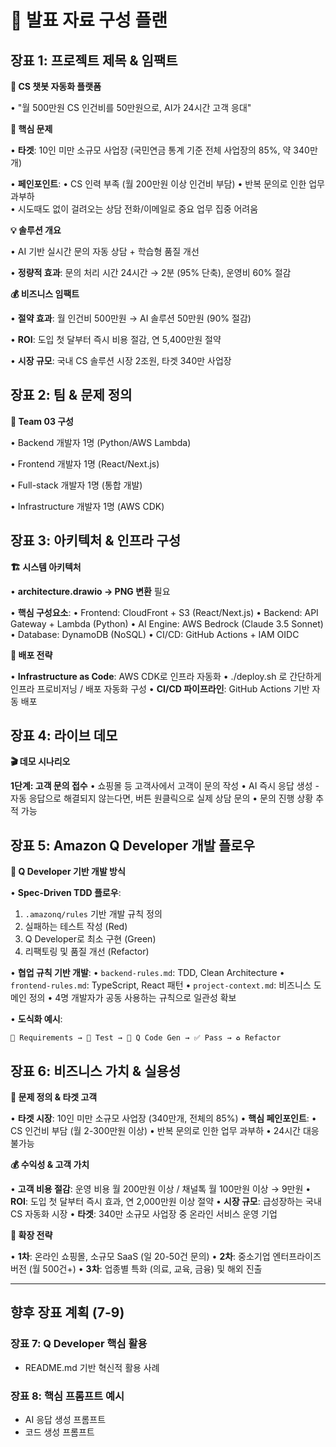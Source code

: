 # 📑 발표 자료 구성 플랜

## 장표 1: 프로젝트 제목 & 임팩트

**🤖 CS 챗봇 자동화 플랫폼**

• "월 500만원 CS 인건비를 50만원으로, AI가 24시간 고객 응대"

**🎯 핵심 문제**

• **타겟**: 10인 미만 소규모 사업장 (국민연금 통계 기준 전체 사업장의 85%, 약 340만개)

• **페인포인트**:
  • CS 인력 부족 (월 200만원 이상 인건비 부담)
  • 반복 문의로 인한 업무 과부하  
  • 시도때도 없이 걸려오는 상담 전화/이메일로 중요 업무 집중 어려움

**💡 솔루션 개요**

• AI 기반 실시간 문의 자동 상담 + 학습형 품질 개선

• **정량적 효과**: 문의 처리 시간 24시간 → 2분 (95% 단축), 운영비 60% 절감

**💰 비즈니스 임팩트**

• **절약 효과**: 월 인건비 500만원 → AI 솔루션 50만원 (90% 절감)

• **ROI**: 도입 첫 달부터 즉시 비용 절감, 연 5,400만원 절약

• **시장 규모**: 국내 CS 솔루션 시장 2조원, 타겟 340만 사업장

## 장표 2: 팀 & 문제 정의

**👥 Team 03 구성**

• Backend 개발자 1명 (Python/AWS Lambda)

• Frontend 개발자 1명 (React/Next.js)

• Full-stack 개발자 1명 (통합 개발)

• Infrastructure 개발자 1명 (AWS CDK)

## 장표 3: 아키텍처 & 인프라 구성

**🏗️ 시스템 아키텍처**

• **architecture.drawio → PNG 변환** 필요

• **핵심 구성요소**:
  • Frontend: CloudFront + S3 (React/Next.js)
  • Backend: API Gateway + Lambda (Python)
  • AI Engine: AWS Bedrock (Claude 3.5 Sonnet)
  • Database: DynamoDB (NoSQL)
  • CI/CD: GitHub Actions + IAM OIDC

**🚀 배포 전략**

• **Infrastructure as Code**: AWS CDK로 인프라 자동화
• ./deploy.sh 로 간단하게 인프라 프로비저닝 / 배포 자동화 구성
• **CI/CD 파이프라인**: GitHub Actions 기반 자동 배포

## 장표 4: 라이브 데모

**🎬 데모 시나리오**

**1단계: 고객 문의 접수**
• 쇼핑몰 등 고객사에서 고객이 문의 작성
• AI 즉시 응답 생성 - 자동 응답으로 해결되지 않는다면, 버튼 원클릭으로 실제 상담 문의
• 문의 진행 상황 추적 가능

## 장표 5: Amazon Q Developer 개발 플로우

**🤖 Q Developer 기반 개발 방식**

• **Spec-Driven TDD 플로우**:
  1. `.amazonq/rules` 기반 개발 규칙 정의
  2. 실패하는 테스트 작성 (Red)
  3. Q Developer로 최소 구현 (Green)  
  4. 리팩토링 및 품질 개선 (Refactor)

• **협업 규칙 기반 개발**:
  • `backend-rules.md`: TDD, Clean Architecture
  • `frontend-rules.md`: TypeScript, React 패턴
  • `project-context.md`: 비즈니스 도메인 정의
  • 4명 개발자가 공동 사용하는 규칙으로 일관성 확보

• **도식화 예시**:
```
📝 Requirements → 🧪 Test → 🤖 Q Code Gen → ✅ Pass → ♻️ Refactor
```

## 장표 6: 비즈니스 가치 & 실용성

**🎯 문제 정의 & 타겟 고객**

• **타겟 시장**: 10인 미만 소규모 사업장 (340만개, 전체의 85%)
• **핵심 페인포인트**:
  • CS 인건비 부담 (월 2-300만원 이상)
  • 반복 문의로 인한 업무 과부하
  • 24시간 대응 불가능

**💰 수익성 & 고객 가치**

• **고객 비용 절감**: 운영 비용 월 200만원 이상 / 채널톡 월 100만원 이상 → 9만원
• **ROI**: 도입 첫 달부터 즉시 효과, 연 2,000만원 이상 절약
• **시장 규모**: 급성장하는 국내 CS 자동화 시장
• **타겟**: 340만 소규모 사업장 중 온라인 서비스 운영 기업

**🚀 확장 전략**

• **1차**: 온라인 쇼핑몰, 소규모 SaaS (일 20-50건 문의)
• **2차**: 중소기업 엔터프라이즈 버전 (월 500건+)
• **3차**: 업종별 특화 (의료, 교육, 금융) 및 해외 진출

---

## 향후 장표 계획 (7-9)

### 장표 7: Q Developer 핵심 활용
- README.md 기반 혁신적 활용 사례

### 장표 8: 핵심 프롬프트 예시
- AI 응답 생성 프롬프트
- 코드 생성 프롬프트

